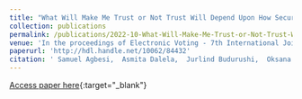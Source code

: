 ```yaml
---
title: "What Will Make Me Trust or Not Trust Will Depend Upon How Secure the Technology Is”: Factors Influencing Trust Perceptions of the Use of Election Technologie"
collection: publications
permalink: /publications/2022-10-What-Will-Make-Me-Trust-or-Not-Trust-Will-Depend-Upon-How-Secure-the-Technology-Is-Factors-Influencing-Trust-Perceptions-of-the-Use-of-Election-Technologie
venue: 'In the proceedings of Electronic Voting - 7th International Joint Conference on Electronic Voting (E-Vote-ID 2022)'
paperurl: 'http://hdl.handle.net/10062/84432'
citation: ' Samuel Agbesi,  Asmita Dalela,  Jurlind Budurushi,  Oksana Kulyk, &quot;What Will Make Me Trust or Not Trust Will Depend Upon How Secure the Technology Is”: Factors Influencing Trust Perceptions of the Use of Election Technologie.&quot; In the proceedings of Electronic Voting - 7th International Joint Conference on Electronic Voting (E-Vote-ID 2022), 2022.'
---
```

[Access paper here](http://hdl.handle.net/10062/84432){:target="_blank"}

